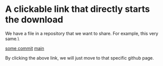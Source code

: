 # A clickable link that directly starts the download

We have a file in a repository that we want to share. For example, this very same.\

[some commit](https://github.com/t3n0/notes/blob/d33b2b3bd67efc3fce4f65ef4116f31ca5fbcddd/other/download-link.md)
[main](https://github.com/t3n0/notes/blob/main/other/download-link.md)

By clicking the above link, we will just move to that specific github page.
